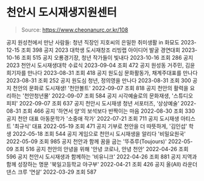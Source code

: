 # 천안시 도시재생지원센터

> Source: https://www.cheonanurc.or.kr/108

공지
원성천에서 만난 사람들: 청년 직장인 지호씨의 은밀한 취미생활 in 화묘도
2023-12-15
조회
398
공지
2023 대학생 도시재창조 리빙랩 아이디어 발굴 경연대회
2023-10-16
조회
515
공지
오룡경기장, 청년 작가들이 빛내다
2023-10-16
조회
286
공지
2023 천안시 도시재생대학 수료식
2023-09-04
조회
472
공지
원성동 거주민, 김윤희기자를 만나다
2023-08-31
조회
418
공지
원도심 문화활동가, 채계주대표를 만나다
2023-08-31
조회
252
공지
원도심 청년, 정의영을 만나다
2023-08-31
조회
300
공지
천안의 문화로 도시재생! '천안볼트'
2022-09-07
조회
818
공지
천안의 활력을 요리하는 '천안청년몰'
2022-09-07
조회
584
공지
시각예술로의 문화재생, '스튜디오 피피'
2022-09-07
조회
637
공지
천안시 도시재생 청년 서포터즈, ‘상상예술’
2022-08-31
조회
466
공지
'하연서 양'의 보석보다 반짝이는 마음
2022-08-30
조회
330
공지
천안 대표 아동문학가 '소중애 작가'
2022-07-21
조회
711
공지
도시재생 아티스트 '최규식' 대표
2022-05-19
조회
471
공지
기부로 천안을 더 따뜻하게, '김인섭' 학생
2022-05-18
조회
544
공지
게임으로 천안시 도시재생을 알리다 '비밀요원국'
2022-05-09
조회
985
공지
천안과 함께 꿈을 굽는 '뚜쥬루(Toujours)'
2022-05-09
조회
516
공지
천안의 안녕을 위해 '안녕 코로나, 안녕 천안'
2022-04-26
조회
596
공지
천안시 도시재생과 함께하는 '비유니크'
2022-04-26
조회
881
공지
지역과 함께 성장하는 명문 '북일고등학교 야구부'
2022-04-21
조회
426
공지
올(All) 라운더 댄스 크루 ‘연살’
2022-03-29
조회
587